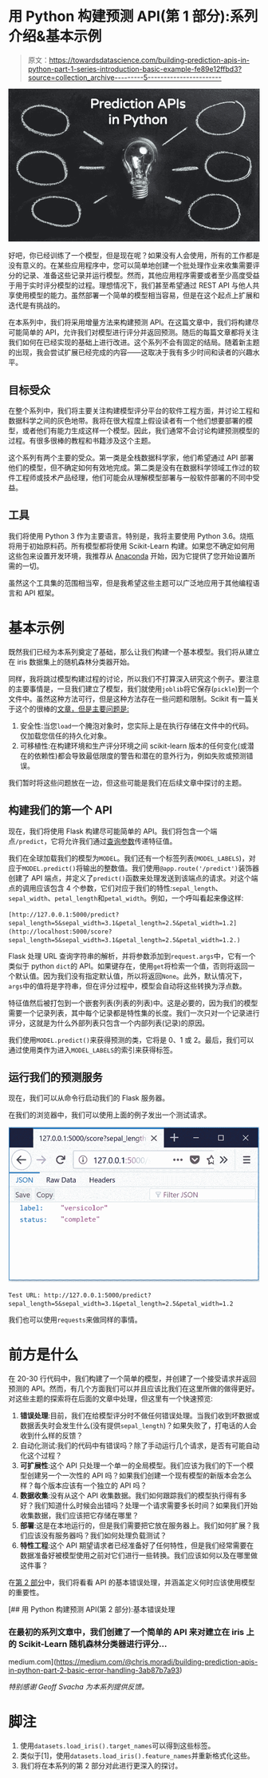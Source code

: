# 用 Python 构建预测 API(第 1 部分):系列介绍&基本示例

> 原文：<https://towardsdatascience.com/building-prediction-apis-in-python-part-1-series-introduction-basic-example-fe89e12ffbd3?source=collection_archive---------5----------------------->

![](img/aabfe195c2e6576c01c92829094b3cce.png)

好吧，你已经训练了一个模型，但是现在呢？如果没有人会使用，所有的工作都是没有意义的。在某些应用程序中，您可以简单地创建一个批处理作业来收集需要评分的记录、准备这些记录并运行模型。然而，其他应用程序需要或者至少高度受益于用于实时评分模型的过程。理想情况下，我们甚至希望通过 REST API 与他人共享使用模型的能力。虽然部署一个简单的模型相当容易，但是在这个起点上扩展和迭代是有挑战的。

在本系列中，我们将采用增量方法来构建预测 API。在这篇文章中，我们将构建尽可能简单的 API，允许我们对模型进行评分并返回预测。随后的每篇文章都将关注我们如何在已经实现的基础上进行改进。这个系列不会有固定的结局。随着新主题的出现，我会尝试扩展已经完成的内容——这取决于我有多少时间和读者的兴趣水平。

## 目标受众

在整个系列中，我们将主要关注构建模型评分平台的软件工程方面，并讨论工程和数据科学之间的灰色地带。我将在很大程度上假设读者有一个他们想要部署的模型，或者他们有能力生成这样一个模型。因此，我们通常不会讨论构建预测模型的过程。有很多很棒的教程和书籍涉及这个主题。

这个系列有两个主要的受众。第一类是全栈数据科学家，他们希望通过 API 部署他们的模型，但不确定如何有效地完成。第二类是没有在数据科学领域工作过的软件工程师或技术产品经理，他们可能会从理解模型部署与一般软件部署的不同中受益。

## 工具

我们将使用 Python 3 作为主要语言。特别是，我将主要使用 Python 3.6。烧瓶将用于初始原料药。所有模型都将使用 Scikit-Learn 构建。如果您不确定如何用这些包来设置开发环境，我推荐从 [Anaconda](https://www.anaconda.com/download/) 开始，因为它提供了您开始设置所需的一切。

虽然这个工具集的范围相当窄，但是我希望这些主题可以广泛地应用于其他编程语言和 API 框架。

# 基本示例

既然我们已经为本系列奠定了基础，那么让我们构建一个基本模型。我们将从建立在 iris 数据集上的随机森林分类器开始。

同样，我将跳过模型构建过程的讨论，所以我们不打算深入研究这个例子。要注意的主要事情是，一旦我们建立了模型，我们就使用`joblib`将它保存(`pickle`)到一个文件中。虽然这种方法可行，但是这种方法存在一些问题和限制。Scikit 有一篇关于这个的很棒的[文章，但是主要问题是:](http://scikit-learn.org/stable/modules/model_persistence.html)

1.  安全性:当您`load`一个腌泡对象时，您实际上是在执行存储在文件中的代码。仅加载您信任的持久化对象。
2.  可移植性:在构建环境和生产评分环境之间 scikit-learn 版本的任何变化(或潜在的依赖性)都会导致最低限度的警告和潜在的意外行为，例如失败或预测错误。

我们暂时将这些问题放在一边，但这些可能是我们在后续文章中探讨的主题。

## 构建我们的第一个 API

现在，我们将使用 Flask 构建尽可能简单的 API。我们将包含一个端点`/predict`，它将允许我们通过[查询参数](https://en.wikipedia.org/wiki/Query_string)传递特征值。

我们在全球加载我们的模型为`MODEL`。我们还有一个标签列表(`MODEL_LABELS`)，对应于`MODEL.predict()`将输出的整数值。我们使用`@app.route('/predict')`装饰器创建了 API 端点，并定义了`predict()`函数来处理发送到该端点的请求。对这个端点的调用应该包含 4 个参数，它们对应于我们的特性:`sepal_length`、`sepal_width`、`petal_length`和`petal_width`。例如，一个呼叫看起来像这样:

`[http://127.0.0.1:5000/predict?sepal_length=5&sepal_width=3.1&petal_length=2.5&petal_width=1.2](http://localhost:5000/score?sepal_length=5&sepal_width=3.1&petal_length=2.5&petal_width=1.2.)`

Flask 处理 URL 查询字符串的解析，并将参数添加到`request.args`中，它有一个类似于 python `dict`的 API。如果键存在，使用`get`将检索一个值，否则将返回一个默认值。因为我们没有指定默认值，所以将返回`None`。此外，默认情况下，`args`中的值将是字符串，但在评分过程中，模型会自动将这些转换为浮点数。

特征值然后被打包到一个嵌套列表(列表的列表)中。这是必要的，因为我们的模型需要一个记录列表，其中每个记录都是特性集的长度。我们一次只对一个记录进行评分，这就是为什么外部列表只包含一个内部列表(记录)的原因。

我们使用`MODEL.predict()`来获得预测的类，它将是 0、1 或 2。最后，我们可以通过使用类作为进入`MODEL_LABELS`的索引来获得标签。

## 运行我们的预测服务

现在，我们可以从命令行启动我们的 Flask 服务器。

在我们的浏览器中，我们可以使用上面的例子发出一个测试请求。

![](img/f7330beb65ba42e6863d359312a2aa88.png)

`Test URL: http://127.0.0.1:5000/predict?sepal_length=5&sepal_width=3.1&petal_length=2.5&petal_width=1.2`

我们也可以使用`requests`来做同样的事情。

# 前方是什么

在 20-30 行代码中，我们构建了一个简单的模型，并创建了一个接受请求并返回预测的 API。然而，有几个方面我们可以并且应该比我们在这里所做的做得更好。对这些主题的探索将在后面的文章中处理，但这里有一个快速预览:

1.  **错误处理**:目前，我们在给模型评分时不做任何错误处理。当我们收到坏数据或数据丢失时会发生什么(没有提供`sepal_length`)？如果失败了，打电话的人会收到什么样的反馈？
2.  自动化测试:我们的代码中有错误吗？除了手动运行几个请求，是否有可能自动化这个过程？
3.  **可扩展性**:这个 API 只处理一个单一的全局模型。我们应该为我们的下一个模型创建另一个一次性的 API 吗？如果我们创建一个现有模型的新版本会怎么样？每个版本应该有一个独立的 API 吗？
4.  **数据收集**:没有从这个 API 收集数据。我们如何跟踪我们的模型执行得有多好？我们知道什么时候会出错吗？处理一个请求需要多长时间？如果我们开始收集数据，我们应该把它存储在哪里？
5.  **部署**:这是在本地运行的，但是我们需要把它放在服务器上。我们如何扩展？我们应该没有服务器吗？我们如何处理负载测试？
6.  **特性工程**:这个 API 期望请求者已经准备好了任何特性，但是我们经常需要在数据准备好被模型使用之前对它们进行一些转换。我们应该如何以及在哪里做这件事？

在[第 2 部分](https://medium.com/@chris.moradi/building-prediction-apis-in-python-part-2-basic-error-handling-3ab87b7a93)中，我们将看看 API 的基本错误处理，并涵盖定义何时应该使用模型的重要性。

[](https://medium.com/@chris.moradi/building-prediction-apis-in-python-part-2-basic-error-handling-3ab87b7a93) [## 用 Python 构建预测 API(第 2 部分):基本错误处理

### 在最初的系列文章中，我们创建了一个简单的 API 来对建立在 iris 上的 Scikit-Learn 随机森林分类器进行评分…

medium.com](https://medium.com/@chris.moradi/building-prediction-apis-in-python-part-2-basic-error-handling-3ab87b7a93) 

*特别感谢 Geoff Svacha 为本系列提供反馈。*

# 脚注

1.  使用`datasets.load_iris().target_names`可以得到这些标签。
2.  类似于[1]，使用`datasets.load_iris().feature_names`并重新格式化这些。
3.  我们将在本系列的第 2 部分对此进行更深入的探讨。